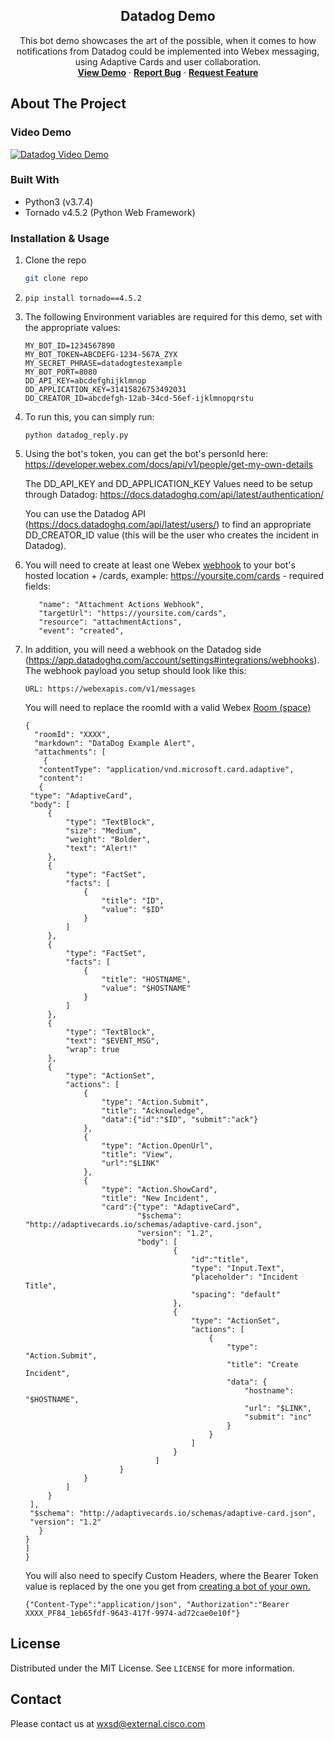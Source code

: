 <p align="center">
  <h2 align="center"> Datadog Demo</h2>

  <p align="center">
    This bot demo showcases the art of the possible, when it comes to how notifications from Datadog could be implemented into Webex messaging, using Adaptive Cards and user collaboration.
    <br />
    <a href="https://youtu.be/s6VqLXaaACM"><strong>View Demo</strong></a>
    ·
    <a href="https://github.com/WXSD-Sales/DatadogDemo/issues"><strong>Report Bug</strong></a>
    ·
    <a href="https://github.com/WXSD-Sales/DatadogDemo/issues"><strong>Request Feature</strong></a>
  </p>
</p>

## About The Project

### Video Demo

[![Datadog Video Demo](https://img.youtube.com/vi/s6VqLXaaACM/0.jpg)](https://youtu.be/s6VqLXaaACM, "Datadog Video Demo")


### Built With

- Python3 (v3.7.4)
- Tornado v4.5.2 (Python Web Framework)

<!-- GETTING STARTED -->


### Installation & Usage

1. Clone the repo
   ```sh
   git clone repo
   ```
2. ```
   pip install tornado==4.5.2
   ```
3. The following Environment variables are required for this demo, set with the appropriate values:
   ```
   MY_BOT_ID=1234567890
   MY_BOT_TOKEN=ABCDEFG-1234-567A_ZYX
   MY_SECRET_PHRASE=datadogtestexample
   MY_BOT_PORT=8080
   DD_API_KEY=abcdefghijklmnop
   DD_APPLICATION_KEY=31415826753492031
   DD_CREATOR_ID=abcdefgh-12ab-34cd-56ef-ijklmnopqrstu
   ```
4. To run this, you can simply run:
   ```
   python datadog_reply.py
   ```
5. Using the bot's token, you can get the bot's personId here:
   https://developer.webex.com/docs/api/v1/people/get-my-own-details

   The DD_API_KEY and DD_APPLICATION_KEY Values need to be setup through Datadog:
   https://docs.datadoghq.com/api/latest/authentication/

   You can use the Datadog API (https://docs.datadoghq.com/api/latest/users/) to find an appropriate DD_CREATOR_ID value (this will be the user who creates the incident in Datadog).
6. You will need to create at least one Webex [webhook](https://developer.webex.com/docs/api/guides/webhooks) to your bot's hosted location + /cards, example:
https://yoursite.com/cards - required fields:
   ```
      "name": "Attachment Actions Webhook",
      "targetUrl": "https://yoursite.com/cards",
      "resource": "attachmentActions",
      "event": "created",
   ```
7. In addition, you will need a webhook on the Datadog side (https://app.datadoghq.com/account/settings#integrations/webhooks).  The webhook payload you setup should look like this:
   ```
   URL: https://webexapis.com/v1/messages
   ```
   You will need to replace the roomId with a valid Webex [Room (space)](https://developer.webex.com/docs/api/v1/rooms)
   ```
   {
     "roomId": "XXXX",
     "markdown": "DataDog Example Alert",
     "attachments": [
       {
      "contentType": "application/vnd.microsoft.card.adaptive",
      "content": 
      {
    "type": "AdaptiveCard",
    "body": [
        {
            "type": "TextBlock",
            "size": "Medium",
            "weight": "Bolder",
            "text": "Alert!"
        },
        {
            "type": "FactSet",
            "facts": [
                {
                    "title": "ID",
                    "value": "$ID"
                }
            ]
        },
        {
            "type": "FactSet",
            "facts": [
                {
                    "title": "HOSTNAME",
                    "value": "$HOSTNAME"
                }
            ]
        },
        {
            "type": "TextBlock",
            "text": "$EVENT_MSG",
            "wrap": true
        },
        {
            "type": "ActionSet",
            "actions": [
                {
                    "type": "Action.Submit",
                    "title": "Acknowledge",
                    "data":{"id":"$ID", "submit":"ack"}
                },
                {
                    "type": "Action.OpenUrl",
                    "title": "View",
                    "url":"$LINK"
                },
                {
                    "type": "Action.ShowCard",
                    "title": "New Incident",
                    "card":{"type": "AdaptiveCard",
                            "$schema": "http://adaptivecards.io/schemas/adaptive-card.json",
                            "version": "1.2",
                            "body": [
                                    {
                                        "id":"title",
                                        "type": "Input.Text",
                                        "placeholder": "Incident Title",
                                        "spacing": "default"
                                    },
                                    {
                                        "type": "ActionSet",
                                        "actions": [
                                            {
                                                "type": "Action.Submit",
                                                "title": "Create Incident",
                                                "data": {
                                                    "hostname": "$HOSTNAME",
                                                    "url": "$LINK",
                                                    "submit": "inc"
                                                }
                                            }
                                        ]
                                    }
                                ]
                        }
                }
            ]
        }
    ],
    "$schema": "http://adaptivecards.io/schemas/adaptive-card.json",
    "version": "1.2"
      }
   }
   ]
   }
   ```
   You will also need to specify Custom Headers, where the Bearer Token value is replaced by the one you get from [creating a bot of your own.](https://developer.webex.com/my-apps)
   ```
   {"Content-Type":"application/json", "Authorization":"Bearer XXXX_PF84_1eb65fdf-9643-417f-9974-ad72cae0e10f"}
   ```

## License

Distributed under the MIT License. See `LICENSE` for more information.

<!-- CONTACT -->

## Contact
Please contact us at wxsd@external.cisco.com
